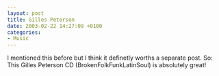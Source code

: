 ```yaml
---
layout: post
title: Gilles Peterson
date: 2003-02-22 14:27:09 +0100
categories:
- Music
---
```

<p>I mentioned this before but I think it definetly worths a separate post. So:<br />
This Gilles Peterson CD (BrokenFolkFunkLatinSoul) is absolutely great!</p>
